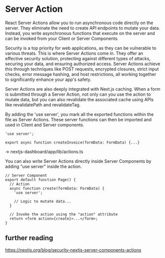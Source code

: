 # Server Action
React Server Actions allow you to run asynchronous code directly on the server. They eliminate the need to create API endpoints to mutate your data. Instead, you write asynchronous functions that execute on the server and can be invoked from your Client or Server Components.

Security is a top priority for web applications, as they can be vulnerable to various threats. This is where Server Actions come in. They offer an effective security solution, protecting against different types of attacks, securing your data, and ensuring authorized access. Server Actions achieve this through techniques like POST requests, encrypted closures, strict input checks, error message hashing, and host restrictions, all working together to significantly enhance your app's safety.

Server Actions are also deeply integrated with Next.js caching. When a form is submitted through a Server Action, not only can you use the action to mutate data, but you can also revalidate the associated cache using APIs like revalidatePath and revalidateTag.

By adding the 'use server', you mark all the exported functions within the file as Server Actions. These server functions can then be imported and used in Client and Server components.
```tsx
'use server';
 
export async function createInvoice(formData: FormData) {...}
```
-> nextjs-dashboard/app/lib/actions.ts

You can also write Server Actions directly inside Server Components by adding "use server" inside the action. 
```tsx
// Server Component
export default function Page() {
  // Action
  async function create(formData: FormData) {
    'use server';
 
    // Logic to mutate data...
  }
 
  // Invoke the action using the "action" attribute
  return <form action={create}>...</form>;
}
```

## further reading
https://nextjs.org/blog/security-nextjs-server-components-actions